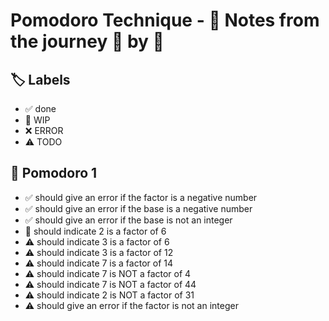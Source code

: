 # Pomodoro Technique - 📝 Notes from the journey 🍅 by 🍅


## 🏷️ Labels

- ✅ done
- 🚧 WIP
- ❌ ERROR
- ⚠ TODO

## 🍅 Pomodoro 1

- ✅ should give an error if the factor is a negative number
- ✅ should give an error if the base is a negative number
- ✅ should give an error if the base is not an integer
- 🚧 should indicate 2 is a factor of 6
- ⚠ should indicate 3 is a factor of 6
- ⚠ should indicate 3 is a factor of 12
- ⚠ should indicate 7 is a factor of 14
- ⚠ should indicate 7 is NOT a factor of 4
- ⚠ should indicate 7 is NOT a factor of 44
- ⚠ should indicate 2 is NOT a factor of 31
- ⚠ should give an error if the factor is not an integer
